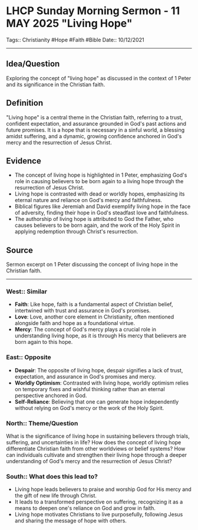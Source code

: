 # LHCP Sunday Morning Sermon - 11 MAY 2025 "Living Hope"

Tags:: Christianity #Hope #Faith #Bible
Date:: 10/12/2021
___

## Idea/Question

Exploring the concept of "living hope" as discussed in the context of 1 Peter and its significance in the Christian faith.

## Definition

"Living hope" is a central theme in the Christian faith, referring to a trust, confident expectation, and assurance grounded in God's past actions and future promises. It is a hope that is necessary in a sinful world, a blessing amidst suffering, and a dynamic, growing confidence anchored in God's mercy and the resurrection of Jesus Christ.

## Evidence

- The concept of living hope is highlighted in 1 Peter, emphasizing God's role in causing believers to be born again to a living hope through the resurrection of Jesus Christ.
- Living hope is contrasted with dead or worldly hopes, emphasizing its eternal nature and reliance on God's mercy and faithfulness.
- Biblical figures like Jeremiah and David exemplify living hope in the face of adversity, finding their hope in God's steadfast love and faithfulness.
- The authorship of living hope is attributed to God the Father, who causes believers to be born again, and the work of the Holy Spirit in applying redemption through Christ's resurrection.

## Source

Sermon excerpt on 1 Peter discussing the concept of living hope in the Christian faith.

___

### West:: Similar

- **Faith**: Like hope, faith is a fundamental aspect of Christian belief, intertwined with trust and assurance in God's promises.
- **Love**: Love, another core element in Christianity, often mentioned alongside faith and hope as a foundational virtue.
- **Mercy**: The concept of God's mercy plays a crucial role in understanding living hope, as it is through His mercy that believers are born again to this hope.

### East:: Opposite

- **Despair**: The opposite of living hope, despair signifies a lack of trust, expectation, and assurance in God's promises and mercy.
- **Worldly Optimism**: Contrasted with living hope, worldly optimism relies on temporary fixes and wishful thinking rather than an eternal perspective anchored in God.
- **Self-Reliance**: Believing that one can generate hope independently without relying on God's mercy or the work of the Holy Spirit.

### North:: Theme/Question

What is the significance of living hope in sustaining believers through trials, suffering, and uncertainties in life?
How does the concept of living hope differentiate Christian faith from other worldviews or belief systems?
How can individuals cultivate and strengthen their living hope through a deeper understanding of God's mercy and the resurrection of Jesus Christ?

### South:: What does this lead to?

- Living hope leads believers to praise and worship God for His mercy and the gift of new life through Christ.
- It leads to a transformed perspective on suffering, recognizing it as a means to deepen one's reliance on God and grow in faith.
- Living hope motivates Christians to live purposefully, following Jesus and sharing the message of hope with others.
